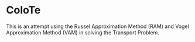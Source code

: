 # CoIoTe

This is an attempt using the Russel Approximation Method (RAM) and Vogel Approximation Method (VAM) in solving the Transport Problem. 
